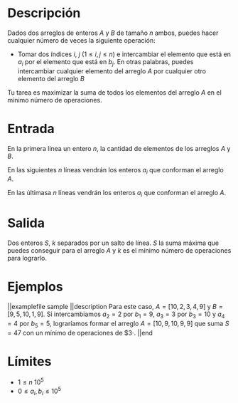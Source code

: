 # Descripción

Dados dos arreglos de enteros $A$ y $B$ de tamaño $n$ ambos, puedes hacer cualquier número de veces la siguiente operación:

- Tomar dos índices $i$, $j$ ($1 \leq i, j \leq n$) e intercambiar el elemento que está en $a_i$ por el elemento que está en $b_j$. En otras palabras, puedes intercambiar cualquier elemento del arreglo $A$ por cualquier otro elemento del arreglo $B$

Tu tarea es maximizar la suma de todos los elementos del arreglo $A$ en el mínimo número de operaciones.

# Entrada

En la primera línea un entero $n$, la cantidad de elementos de los arreglos $A$ y $B$.

En las siguientes $n$ líneas vendrán los enteros $a_i$ que conforman el arreglo $A$.

En las últimasa $n$ líneas vendrán los enteros $a_i$ que conforman el arreglo $A$.

# Salida

Dos enteros $S$, $k$ separados por un salto de línea. $S$ la suma máxima que puedes conseguir para el arreglo $A$ y $k$ es el mínimo número de operaciones para lograrlo.

# Ejemplos

||examplefile
sample
||description
Para este caso, $A = [10, 2, 3, 4, 9]$ y $B = [9, 5, 10, 1, 9]$. 
Si intercambiamos $a_2 = 2$ por $b_1 = 9$, $a_3 = 3$ por $b_3 = 10$ y $a_4 = 4$ por $b_5 = 5$, lograríamos formar el arreglo $A = [10, 9, 10, 9, 9]$ que suma $S = 47$ con un mínimo de operaciones de $3·.
||end

# Límites

- $1 \leq n \ 10^{5}$
- $0 \leq a_i, b_i \leq 10^{5}$   